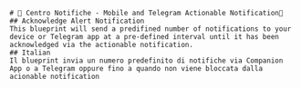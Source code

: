     # 📱 Centro Notifiche - Mobile and Telegram Actionable Notification📣
    ## Acknowledge Alert Notification
    This blueprint will send a predifined number of notifications to your device or Telegram app at a pre-defined interval until it has been acknowledged via the actionable notification.
    ## Italian
    Il blueprint invia un numero predefinito di notifiche via Companion App o a Telegram oppure fino a quando non viene bloccata dalla acionable notification
